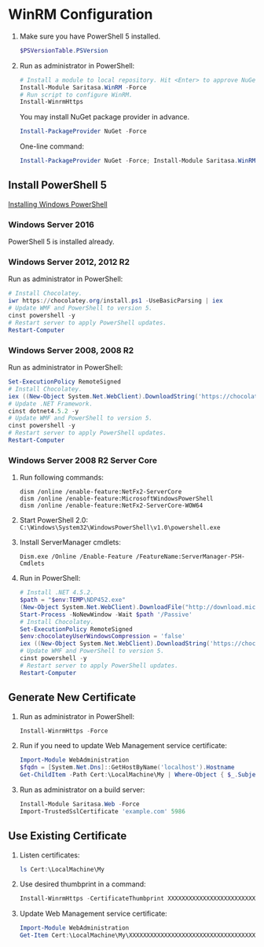 # WinRM Configuration

1. Make sure you have PowerShell 5 installed.

    ```powershell
    $PSVersionTable.PSVersion
    ```

2. Run as administrator in PowerShell:

    ```powershell
    # Install a module to local repository. Hit <Enter> to approve NuGet installation.
    Install-Module Saritasa.WinRM -Force
    # Run script to configure WinRM.
    Install-WinrmHttps
    ```

    You may install NuGet package provider in advance.

    ```powershell
    Install-PackageProvider NuGet -Force
    ```

    One-line command:

    ```powershell
    Install-PackageProvider NuGet -Force; Install-Module Saritasa.WinRM -Force; Install-WinrmHttps
    ```

## Install PowerShell 5

[Installing Windows PowerShell](https://msdn.microsoft.com/en-us/powershell/scripting/setup/installing-windows-powershell)

### Windows Server 2016

PowerShell 5 is installed already.

### Windows Server 2012, 2012 R2

Run as administrator in PowerShell:

```powershell
# Install Chocolatey.
iwr https://chocolatey.org/install.ps1 -UseBasicParsing | iex
# Update WMF and PowerShell to version 5.
cinst powershell -y
# Restart server to apply PowerShell updates.
Restart-Computer
```

### Windows Server 2008, 2008 R2

Run as administrator in PowerShell:

```powershell
Set-ExecutionPolicy RemoteSigned
# Install Chocolatey.
iex ((New-Object System.Net.WebClient).DownloadString('https://chocolatey.org/install.ps1'))
# Update .NET Framework.
cinst dotnet4.5.2 -y
# Update WMF and PowerShell to version 5.
cinst powershell -y
# Restart server to apply PowerShell updates.
Restart-Computer
```

### Windows Server 2008 R2 Server Core

1. Run following commands:

    ```dos
    dism /online /enable-feature:NetFx2-ServerCore
    dism /online /enable-feature:MicrosoftWindowsPowerShell
    dism /online /enable-feature:NetFx2-ServerCore-WOW64
    ```

2. Start PowerShell 2.0: `C:\Windows\System32\WindowsPowerShell\v1.0\powershell.exe`

3. Install ServerManager cmdlets:

    ```dos
    Dism.exe /Online /Enable-Feature /FeatureName:ServerManager-PSH-Cmdlets
    ```

3. Run in PowerShell:

    ```powershell
    # Install .NET 4.5.2.
    $path = "$env:TEMP\NDP452.exe"
    (New-Object System.Net.WebClient).DownloadFile("http://download.microsoft.com/download/E/2/1/E21644B5-2DF2-47C2-91BD-63C560427900/NDP452-KB2901907-x86-x64-AllOS-ENU.exe", $path)
    Start-Process -NoNewWindow -Wait $path '/Passive'
    # Install Chocolatey.
    Set-ExecutionPolicy RemoteSigned
    $env:chocolateyUserWindowsCompression = 'false'
    iex ((New-Object System.Net.WebClient).DownloadString('https://chocolatey.org/install.ps1'))
    # Update WMF and PowerShell to version 5.
    cinst powershell -y
    # Restart server to apply PowerShell updates.
    Restart-Computer
    ```

## Generate New Certificate

1. Run as administrator in PowerShell:

    ```powershell
    Install-WinrmHttps -Force
    ```

2. Run if you need to update Web Management service certificate:

    ```powershell
    Import-Module WebAdministration
    $fqdn = [System.Net.Dns]::GetHostByName('localhost').Hostname
    Get-ChildItem -Path Cert:\LocalMachine\My | Where-Object { $_.Subject -EQ "CN=$fqdn" } | Sort-Object -Descending NotBefore | Select-Object -First 1 | Set-Item IIS:\SslBindings\0.0.0.0!8172
    ```

3. Run as administrator on a build server:

    ```powershell
    Install-Module Saritasa.Web -Force
    Import-TrustedSslCertificate 'example.com' 5986
    ```

## Use Existing Certificate

1. Listen certificates:

    ```powershell
    ls Cert:\LocalMachine\My
    ```

2. Use desired thumbprint in a command:

    ```powershell
    Install-WinrmHttps -CertificateThumbprint XXXXXXXXXXXXXXXXXXXXXXXXXXXXXXXXXXXXXXXX -Force
    ```

3. Update Web Management service certificate:

    ```powershell
    Import-Module WebAdministration
    Get-Item Cert:\LocalMachine\My\XXXXXXXXXXXXXXXXXXXXXXXXXXXXXXXXXXXXXXXX | Set-Item IIS:\SslBindings\0.0.0.0!8172
    ```
